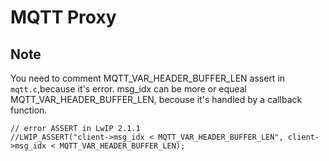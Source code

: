 # MQTT Proxy

## Note
You need to comment MQTT_VAR_HEADER_BUFFER_LEN assert in `mqtt.c`,because it's error.
msg_idx can be more or equeal MQTT_VAR_HEADER_BUFFER_LEN, becouse it's handled by a callback function.
```
// error ASSERT in LwIP 2.1.1
//LWIP_ASSERT("client->msg_idx < MQTT_VAR_HEADER_BUFFER_LEN", client->msg_idx < MQTT_VAR_HEADER_BUFFER_LEN);
```